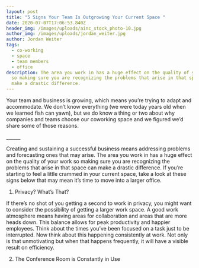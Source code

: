 ```yaml
---
layout: post
title: "5 Signs Your Team Is Outgrowing Your Current Space "
date: 2020-07-07T17:06:53.840Z
header_img: /images/uploads/ainc_stock_photo-10.jpg
author_img: /images/uploads/jordan_weiter.jpg
author: Jordan Weiter
tags:
  - co-working
  - space
  - team members
  - office
description: The area you work in has a huge effect on the quality of your work
  so making sure you are recognizing the problems that arise in that space can
  make a drastic difference.
---
```

Your team and business is growing, which means you’re trying to adapt and accommodate. We don’t know everything (we were today years old when we learned fish can yawn), but we do know a thing or two about why companies and teams choose our coworking space and we figured we’d share some of those reasons.



\_\_\_\_\_\_



Creating and sustaining a successful business means addressing problems and forecasting ones that may arise. The area you work in has a huge effect on the quality of your work so making sure you are recognizing the problems that arise in that space can make a drastic difference. If you’re starting to feel a little crammed in your current space, take a look at these signs below that may mean it’s time to move into a larger office.



1. Privacy? What’s That?

If there’s no shot of you getting a second to work in privacy, you might want to consider the possibility of getting a larger work space. A good work atmosphere means having areas for collaboration and areas that are more heads down. This balance allows for peak productivity and happier employees. Think about the times you’ve been focused on a task just to be interrupted. Now think about this happening consistently at work. Not only is that unmotivating but when that happens frequently, it will have a visible result on efficiency.



2. The Conference Room is Constantly in Use

It shouldn’t be a privilege to use the in office conference room! If your conference room is starting to feel more like its own office or there’s a rare chance of you getting to use it for a meeting, you have a problem. It’s frustrating when you need to schedule out a private area for a meeting but can’t seem to find a place or time to do it. This is the case with many work areas and it causes a decrease in efficiency and an unnecessary burden to everyone.



3. Lack of equipment

Your office should be set up to make your work easier. This means having the right equipment. Otherwise, you might as well be working from home. Having up to date computers, necessary office supplies, and enough square feet are all important for a workforce to be at peak performance.



4. Noise Pollution

Any workplace will have its fair share of conversations, but if you have an adequate amount of space, you should be able to avoid this noise if necessary. Otherwise, productivity is bound to plummet.



5. Overflowing Cabinets

Have you ever walked into a cluttered room and immediately felt overwhelmed? A lack of space can make you feel like this in your office every day. This can have real repercussions. A study by the National Association of Professional Organisers found that cluttered workspaces can lead to a company’s financial loss equivalent to 10% of a manager’s salary. If this resonates with you, it may be time to start searching for a larger office.



\_\_\_\_\_\_



If you’d like to talk to someone about coworking or take a tour of our space, don’t hesitate to reach out to [space@awesomeinc.org](mailto:space@awesomeinc.org)!